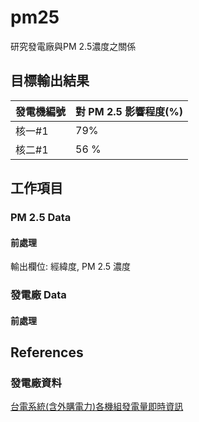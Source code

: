 # pm25

研究發電廠與PM 2.5濃度之關係

## 目標輸出結果

| 發電機編號 | 對 PM 2.5 影響程度(%) |
| --- | --- |
| 核一#1 | 79% | 
| 核二#1 | 56 % |

## 工作項目

### PM 2.5 Data

#### 前處理

輸出欄位: 經緯度, PM 2.5 濃度

### 發電廠 Data



#### 前處理

## References

### 發電廠資料

[台電系統(含外購電力)各機組發電量即時資訊](https://sheethub.com/data.gov.tw/政府資料開放平臺資料集清單/uri/4080)

